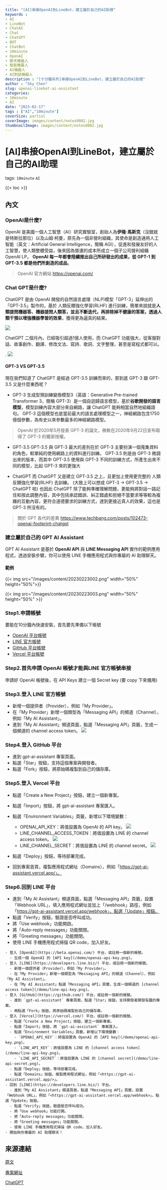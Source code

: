 ```yaml
---
title: "[AI]串接OpenAI到LineBot，建立屬於自己的AI助理"
keywords :
- AI
- LineBot
- ChatAI
- Chat
- ChatGPT
- BOT
- ChatBot
- 10minute
- OpenAI
- 聊天機器人
- 智能機器人
- AI機器人
- AI對話機器人
description : "[十分鐘系列]串接OpenAI到LineBot，建立屬於自己的AI助理"
author : "Sky Chen"
slug: openai-linebot-ai-assistant
categories:
- 10minute
- AI
date: "2023-02-17"
tags : ["AI","10minute"]
coverSize: partial
coverImage: images/content/notes0002.jpg
thumbnailImage: images/content/notes0002.jpg
---
```

<!--more-->

# [AI]串接OpenAI到LineBot，建立屬於自己的AI助理
tags: `10minute` `AI` 

{{< toc >}}

## 內文

### OpenAI是什麼?

OpenAI 是美國一個人工智慧（AI）研究實驗室，創始人為**伊隆·馬斯克**（沒錯就是特斯拉那位）以及山姆·柯曼，原先為一個非營利組織，其使命是創造通用人工智能（英文：Artificial General Intelligence，簡稱 AGI），促進和發展友好的人工智慧，使人類整體受益，後來因為營運的成本所成立一個子公司營利組織 OpenAI LP。
**OpenAI 每一年都會陸續推出自己所研發出的成果，從 GPT-1 到 GPT-3.5 都是他們所創造的成品**。

> OpenAI 官方網站
https://openai.com/

### Chat GPT是什麼?

ChatGPT 是由 OpenAI 開發的自然語言處理（NLP)模型「GPT-3」延伸出的「GPT-3.5」製作的，基於 人類反饋強化學習(RLHF) 進行訓練，簡單來說就是**人類提問機器答、機器提問人類答，並且不斷迭代，再排除掉不健康的答案，透過人類干預以增強機器學習的效果**，獲得更為逼真的結果。

![]( /images/content/20230217001.png)

ChatGPT 二個月內，已經吸引超過1億人使用，而 ChatGPT 功能強大，從客服對話、故事創作、翻譯、修改文法、寫詩、歌詞、文字整理，甚至是寫程式都可以。

.
![]( /images/content/20230223001.png)

#### GPT-3 VS GPT-3.5

現在我們知道了 ChatGPT 是經過 GPT-3.5 訓練而來的，那到底 GPT-3 跟 GPT-3.5 又是什麼東西呢？
* GPT-3
生成型預訓練變換模型3（英語：Generative Pre-trained Transformer 3，簡稱 GPT-3）是一個自迴歸語言模型，基於**谷歌開發的語言模型**，模型訓練內容大部分來自網路，讓 ChatGPT 能夠相當自然地組織語句。
GPT-3 這個模型也是當前最大的語言處理模型之一，神經網路包含1750億個參數，為有史以來參數最多的神經網路模型。

> OpenAI 於2020年5月發表 GPT-3 的論文，微軟在2020年9月22日宣布取得了 GPT-3 的獨家授權。

* GPT-3.5
GPT-3.5 與 GPT-3 最大的差別在於 GPT-3 主要扮演一個蒐集資料的角色，較單純的使用網路上的資料進行訓練。
GPT-3.5 則是由 GPT-3 微調出來的版本，而其中 GPT-3.5 使用與 GPT-3 不同的訓練方式，所產生出來不同的模型，比起 GPT-3 來的更強大

* ChatGPT
而 ChatGPT 又是建立 GPT-3.5 之上，且更加上使用更完整的 人類反饋強化學習(RLHF) 去訓練。 (大致上可以想成 GPT-3 → GPT-3.5 → ChatGPT 啦)
也因此 ChatGPT 除了能夠準確理解問題，更能夠將對話一路記住和按此調整內容，其中包括承認錯誤、糾正錯處和拒絕不當要求等等較為複雜的互動內容，更符合道德要求的訓練方式，達到更接近真人的效果，這也是 GPT-3 所沒有的。

> 關於 GPT 各代的差異
https://www.techbang.com/posts/102473-openai-footprint-chatgpt

### 建立屬於自己的 GPT AI Assistant

GPT AI Assistant 是基於 **OpenAI API** 與 **LINE Messaging API** 實作的範例應用程式，透過安裝步驟，你可以使用 LINE 手機應用程式與你專屬的 AI 助理聊天。

#### 範例

{{< img src="/images/content/20230223002.png" width="50%" height="50%">}}

{{< img src="/images/content/20230223003.png" width="50%" height="50%" >}}

### Step1.申請帳號 

要能在10分鐘內快速安裝，首先要先準備以下帳號

* [OpenAI 平台帳號](https://beta.openai.com/signup)
* [LINE 官方帳號](href="https://lihi3.me/4UrSL")
* [GitHub 平台帳號](https://github.com/signup?ref_cta=Sign+up&ref_loc=header+logged+out&ref_page=%2F&source=header-home)
* [Vercel 平台帳號](https://vercel.com/signup)


### Step2.首先申請 OpenAI 帳號才能與LINE 官方帳號串接

申請好 OpenAI 帳號後，在 API Keys 建立一個 Secret key (要 copy 下來備用)

### Step3.登入 LINE 官方帳號 

* 新增一個提供者（Provider），例如「My Provider」。
* 在「My Provider」新增一個類型為「Messaging API」的頻道（Channel），例如「My AI Assistant」。
* 進到「My AI Assistant」頻道頁面，點選「Messaging API」頁籤，生成一個頻道的 channel access token。
![]( /images/content/20230223004.png)

### Step4.登入 GitHub 平台 

* 進到 gpt-ai-assistant 專案頁面。
* 點選「Star」按鈕，支持這個專案與開發者。
* 點選「Fork」按鈕，將原始碼複製到自己的儲存庫。

### Step5.登入 Vercel 平台

* 點選「Create a New Project」按鈕，建立一個新專案。
* 點選「Import」按鈕，將 gpt-ai-assistant 專案匯入。
* 點選「Environment Variables」頁籤，新增以下環境變數：
    * OPENAI_API_KEY：將值設置為 OpenAI 的 API key。
    ![]( /images/content/20230223005.png)
    * LINE_CHANNEL_ACCESS_TOKEN：將值設置為 LINE 的 channel access token。
    ![]( /images/content/20230223004.png)
    * LINE_CHANNEL_SECRET：將值設置為 LINE 的 channel secret。
    ![]( /images/content/20230223006.png)

* 點選「Deploy」按鈕，等待部署完成。
* 回到專案首頁，複製應用程式網址（Domains），例如「https://gpt-ai-assistant.vercel.app/」。

### Step6.回到 LINE 平台

* 進到「My AI Assistant」頻道頁面，點選「Messaging API」頁籤，設置「Webhook URL」，填入應用程式網址並加上「/webhook」路徑，例如「https://gpt-ai-assistant.vercel.app/webhook」，點選「Update」按鈕。
* 點選「Verify」按鈕，驗證是否呼叫成功。
* 將「Use webhook」功能開啟。
* 將「Auto-reply messages」功能關閉。
* 將「Greeting messages」功能關閉。
* 使用 LINE 手機應用程式掃描 QR code，加入好友。

```
- 登入 [OpenAI](https://beta.openai.com/) 平台，或註冊一個新的帳號。
  - 生成一個 OpenAI 的 [API key](/demo/openai-api-key.png)。
- 登入 [LINE](https://developers.line.biz/) 平台，或註冊一個新的帳號。
  - 新增一個提供者（Provider），例如「My Provider」。
  - 在「My Provider」新增一個類型為「Messaging API」的頻道（Channel），例如「My AI Assistant」。
  - 在「My AI Assistant」點選「Messaging API」頁籤，生成一個頻道的 [channel access token](/demo/line-api-key.png)。
- 登入 [GitHub](https://github.com/) 平台，或註冊一個新的帳號。
  - 進到 `gpt-ai-assistant` 專案頁面，點選「Star」按鈕，支持開發者開發有趣的專案。
  - 再點選「Fork」按鈕，將原始碼複製到自己的儲存庫。
- 登入 [Vercel](https://vercel.com/) 平台，或註冊一個新的帳號。
  - 點選「Create a New Project」按鈕，建立一個新專案。
  - 點選「Import」按鈕，將 `gpt-ai-assistant` 專案匯入。
  - 點選「Environment Variables」頁籤，新增以下環境變數：
    - `OPENAI_API_KEY`：將值設置為 OpenAI 的 [API key](/demo/openai-api-key.png)。
    - `LINE_API_KEY`：將值設置為 LINE 的 [channel access token](/demo/line-api-key.png)。
    - `LINE_API_SECRET`：將值設置為 LINE 的 [channel secret](/demo/line-api-secret.png)。
  - 點選「Deploy」按鈕，等待部署完成。
  - 點選「Domains」按鈕，複製應用程式網址，例如「<https://gpt-ai-assistant.vercel.app/>」。
- 回到 [LINE](https://developers.line.biz/) 平台。
  - 進到「My AI Assistant」頻道頁面，點選「Messaging API」頁籤，設置「Webhook URL」，例如「<https://gpt-ai-assistant.vercel.app/webhook>」，點選「Update」按鈕。
  - 點選「Verify」按鈕，驗證是否呼叫成功。
  - 將「Use webhook」功能打開。
  - 將「Auto-reply messages」功能關閉。
  - 將「Greeting messages」功能關閉。
  - 使用 LINE 手機應用程式掃描 QR code，加入好友。
- 開始與你專屬的 AI 助理聊天！
```

## 來源連結
[原文](https://www.liva.tw/make-your-line-oa-as-smart-as-chatgpt-in-10-minutes/)

[專案網址](https://github.com/memochou1993/gpt-ai-assistant/blob/main/README.md)

[ChatGPT](https://openai.com/blog/chatgpt/)